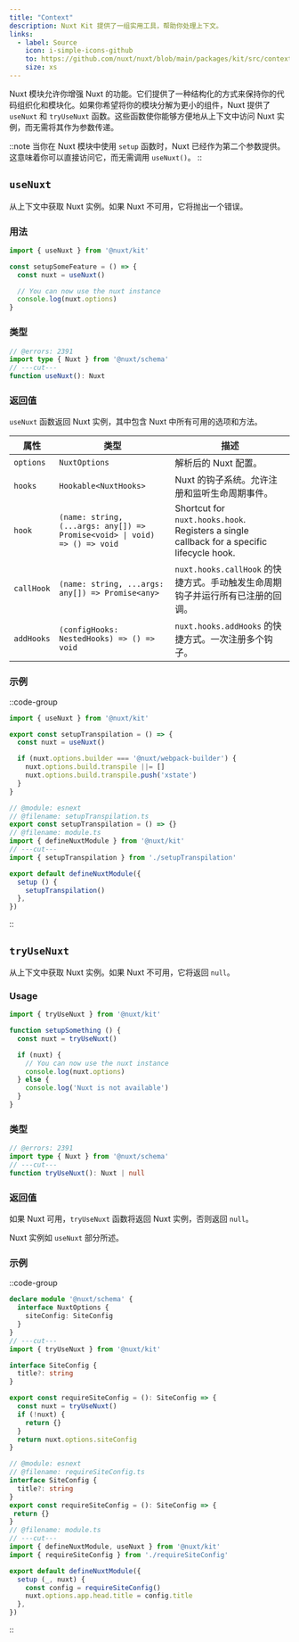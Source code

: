 ```yaml
---
title: "Context"
description: Nuxt Kit 提供了一组实用工具，帮助你处理上下文。
links:
  - label: Source
    icon: i-simple-icons-github
    to: https://github.com/nuxt/nuxt/blob/main/packages/kit/src/context.ts
    size: xs
---
```


Nuxt 模块允许你增强 Nuxt 的功能。它们提供了一种结构化的方式来保持你的代码组织化和模块化。如果你希望将你的模块分解为更小的组件，Nuxt 提供了 `useNuxt` 和 `tryUseNuxt` 函数。这些函数使你能够方便地从上下文中访问 Nuxt 实例，而无需将其作为参数传递。

::note
当你在 Nuxt 模块中使用 `setup` 函数时，Nuxt 已经作为第二个参数提供。这意味着你可以直接访问它，而无需调用 `useNuxt()`。
::

## `useNuxt`

从上下文中获取 Nuxt 实例。如果 Nuxt 不可用，它将抛出一个错误。

### 用法

```ts
import { useNuxt } from '@nuxt/kit'

const setupSomeFeature = () => {
  const nuxt = useNuxt()

  // You can now use the nuxt instance
  console.log(nuxt.options)
}
```

### 类型

```ts twoslash
// @errors: 2391
import type { Nuxt } from '@nuxt/schema'
// ---cut---
function useNuxt(): Nuxt
```

### 返回值

`useNuxt` 函数返回 Nuxt 实例，其中包含 Nuxt 中所有可用的选项和方法。

| 属性   | 类型                                                                      | 描述                                                                                               |
| ---------- | ------------------------------------------------------------------------- | --------------------------------------------------------------------------------------------------------- |
| `options`  | `NuxtOptions`                                                             | 解析后的 Nuxt 配置。                                                                         |
| `hooks`    | `Hookable<NuxtHooks>`                                                     | Nuxt 的钩子系统。允许注册和监听生命周期事件。                              |
| `hook`     | `(name: string, (...args: any[]) => Promise<void> \| void) => () => void` | Shortcut for `nuxt.hooks.hook`. Registers a single callback for a specific lifecycle hook.                |
| `callHook` | `(name: string, ...args: any[]) => Promise<any>`                          | `nuxt.hooks.callHook` 的快捷方式。手动触发生命周期钩子并运行所有已注册的回调。 |
| `addHooks` | `(configHooks: NestedHooks) => () => void`                                | `nuxt.hooks.addHooks` 的快捷方式。一次注册多个钩子。                                    |

### 示例

::code-group

```ts twoslash [setupTranspilation.ts]
import { useNuxt } from '@nuxt/kit'

export const setupTranspilation = () => {
  const nuxt = useNuxt()

  if (nuxt.options.builder === '@nuxt/webpack-builder') {
    nuxt.options.build.transpile ||= []
    nuxt.options.build.transpile.push('xstate')
  }
}
```

```ts twoslash [module.ts]
// @module: esnext
// @filename: setupTranspilation.ts
export const setupTranspilation = () => {}
// @filename: module.ts
import { defineNuxtModule } from '@nuxt/kit'
// ---cut---
import { setupTranspilation } from './setupTranspilation'

export default defineNuxtModule({
  setup () {
    setupTranspilation()
  },
})
```

::

## `tryUseNuxt`

从上下文中获取 Nuxt 实例。如果 Nuxt 不可用，它将返回 `null`。

### Usage

```ts twoslash
import { tryUseNuxt } from '@nuxt/kit'

function setupSomething () {
  const nuxt = tryUseNuxt()

  if (nuxt) {
    // You can now use the nuxt instance
    console.log(nuxt.options)
  } else {
    console.log('Nuxt is not available')
  }
}
```

### 类型

```ts twoslash
// @errors: 2391
import type { Nuxt } from '@nuxt/schema'
// ---cut---
function tryUseNuxt(): Nuxt | null
```

### 返回值

如果 Nuxt 可用，`tryUseNuxt` 函数将返回 Nuxt 实例，否则返回 `null`。

Nuxt 实例如 `useNuxt` 部分所述。

### 示例

::code-group

```ts twoslash [requireSiteConfig.ts]
declare module '@nuxt/schema' {
  interface NuxtOptions {
    siteConfig: SiteConfig
  }
}
// ---cut---
import { tryUseNuxt } from '@nuxt/kit'

interface SiteConfig {
  title?: string
}

export const requireSiteConfig = (): SiteConfig => {
  const nuxt = tryUseNuxt()
  if (!nuxt) {
    return {}
  }
  return nuxt.options.siteConfig
}
```

```ts twoslash [module.ts]
// @module: esnext
// @filename: requireSiteConfig.ts
interface SiteConfig {
  title?: string
}
export const requireSiteConfig = (): SiteConfig => {
 return {}
}
// @filename: module.ts
// ---cut---
import { defineNuxtModule, useNuxt } from '@nuxt/kit'
import { requireSiteConfig } from './requireSiteConfig'

export default defineNuxtModule({
  setup (_, nuxt) {
    const config = requireSiteConfig()
    nuxt.options.app.head.title = config.title
  },
})
```

::
